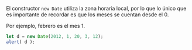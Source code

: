 El constructor `new Date` utiliza la zona horaria local, por lo que lo único que es importante de recordar es que los meses se cuentan desde el 0.

Por ejemplo, febrero es el mes 1.

```js run
let d = new Date(2012, 1, 20, 3, 12);
alert( d );
```
